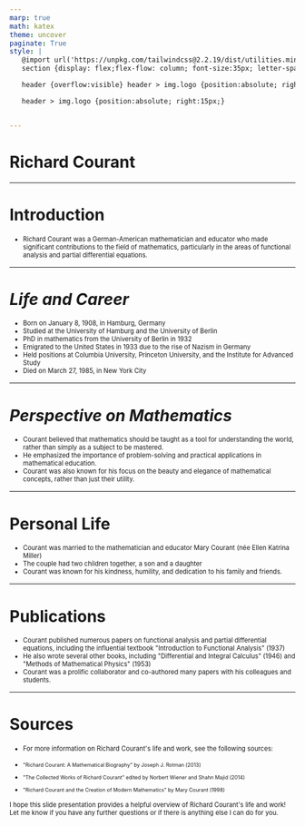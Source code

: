 ```yaml
---
marp: true
math: katex
theme: uncover
paginate: True
style: |
   @import url('https://unpkg.com/tailwindcss@2.2.19/dist/utilities.min.css');
   section {display: flex;flex-flow: column; font-size:35px; letter-spacing:1.4px;}

   header {overflow:visible} header > img.logo {position:absolute; right:15px;}

   header > img.logo {position:absolute; right:15px;}


---
```

<!-- backgroundColor: white -->
<!-- _class: lead -->

 # Richard Courant

---
<style scoped>p,li {font-size:0.96em}</style>

 # Introduction

- Richard Courant was a German-American mathematician and educator who made significant contributions to the field of mathematics, particularly in the areas of functional analysis and partial differential equations.

---
<style scoped>p,li {font-size:0.76em}</style>

 # _Life and Career_

- Born on January 8, 1908, in Hamburg, Germany
- Studied at the University of Hamburg and the University of Berlin
- PhD in mathematics from the University of Berlin in 1932
- Emigrated to the United States in 1933 due to the rise of Nazism in Germany
- Held positions at Columbia University, Princeton University, and the Institute for Advanced Study
- Died on March 27, 1985, in New York City

---
<style scoped>p,li {font-size:0.88em}</style>

 # _Perspective on Mathematics_
- Courant believed that mathematics should be taught as a tool for understanding the world, rather than simply as a subject to be mastered.
- He emphasized the importance of problem-solving and practical applications in mathematical education.
- Courant was also known for his focus on the beauty and elegance of mathematical concepts, rather than just their utility.


---
<style scoped>p,li {font-size:0.88em}</style>

 # Personal Life
- Courant was married to the mathematician and educator Mary Courant (née Ellen Katrina Miller)
- The couple had two children together, a son and a daughter
- Courant was known for his kindness, humility, and dedication to his family and friends.


---
<style scoped>p,li {font-size:0.88em}</style>

 # **Publications**
- Courant published numerous papers on functional analysis and partial differential equations, including the influential textbook "Introduction to Functional Analysis" (1937)
- He also wrote several other books, including "Differential and Integral Calculus" (1946) and "Methods of Mathematical Physics" (1953)
- Courant was a prolific collaborator and co-authored many papers with his colleagues and students.


---
<style scoped>p,li {font-size:0.80em}</style>

 # Sources

- For more information on Richard Courant's life and work, see the following sources:

+ "Richard Courant: A Mathematical Biography" by Joseph J. Rotman (2013)

+ "The Collected Works of Richard Courant" edited by Norbert Wiener and Shahn Majid (2014)

+ "Richard Courant and the Creation of Modern Mathematics" by Mary Courant (1998)

I hope this slide presentation provides a helpful overview of Richard Courant's life and work! Let me know if you have any further questions or if there is anything else I can do for you.